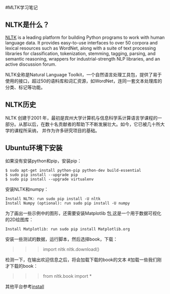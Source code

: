 #MLTK学习笔记

## NLTK是什么？
[NLTK](http://www.nltk.org/index.html) is a leading platform for building Python programs to work with human language data.
It provides easy-to-use interfaces to over 50 corpora and lexical resources such as WordNet, 
along with a suite of text processing libraries for classification, tokenization, stemming,
tagging, parsing, and semantic reasoning, wrappers for industrial-strength NLP libraries, 
and an active discussion forum.

NLTK全称是Natural Language Toolkit，一个自然语言处理工具包，提供了易于使用的接口，超过50的语料库和词汇资源，如WordNet，连同一套文本处理库的分类、标记等功能。

## NLTK历史
NLTK 创建于2001 年，最初是宾州大学计算机与信息科学系计算语言学课程的一部分。从那以后，在数十名贡献者的帮助下不断发展壮大。如今，它已被几十所大学的课程所采纳，
并作为许多研究项目的基础。

## Ubuntu环境下安装
如果没有安装python和pip，安装pip：

    $ sudo apt-get install python-pip python-dev build-essential
    $ sudo pip install --upgrade pip
    $ sudo pip install --upgrade virtualenv

安装NLTK和numpy：

    Install NLTK: run sudo pip install -U nltk
    Install Numpy (optional): run sudo pip install -U numpy
    
为了画出一些示例中的图形，还需要安装Matplotlib 包,这是一个用于数据可视化的2D绘图库：

    Install Matplotlib: run sudo pip install Matplotlib.org
    
安装一些测试的数据，运行脚本，然后选择book，下载：

   >>> import nltk
   >>> nltk.download()
   
检测一下，在输出欢迎信息之后，将会加载下载的book的文本
    #加载一些我们刚才下载的book：
   >>> from nltk.book import *
   
其他平台参考[install](http://www.nltk.org/install.html)   


